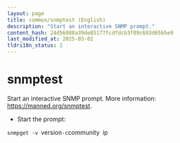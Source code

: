```yaml
---
layout: page
title: common/snmptest (English)
description: "Start an interactive SNMP prompt."
content_hash: 24d56088a39de85177fcdfdcb3f09c693d65b5e9
last_modified_at: 2025-03-02
tldri18n_status: 2
---
```

# snmptest

Start an interactive SNMP prompt.
More information: <https://manned.org/snmptest>.

- Start the prompt:

`snmpget -v `<span class="tldr-var badge badge-pill bg-dark-lm bg-white-dm text-white-lm text-dark-dm font-weight-bold">version</span>` -c `<span class="tldr-var badge badge-pill bg-dark-lm bg-white-dm text-white-lm text-dark-dm font-weight-bold">community</span>` `<span class="tldr-var badge badge-pill bg-dark-lm bg-white-dm text-white-lm text-dark-dm font-weight-bold">ip</span>
